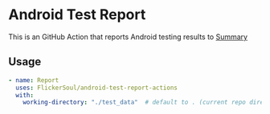 # Android Test Report

This is an GitHub Action that reports Android testing results to [Summary](https://github.blog/2022-05-09-supercharging-github-actions-with-job-summaries/) 

## Usage

```yaml
- name: Report
  uses: FlickerSoul/android-test-report-actions
  with:
    working-directory: "./test_data"  # default to . (current repo direction)
```
